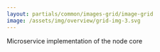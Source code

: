 ```yaml
---
layout: partials/common/images-grid/image-grid
image: /assets/img/overview/grid-img-3.svg
---
```


Microservice implementation of the node core
